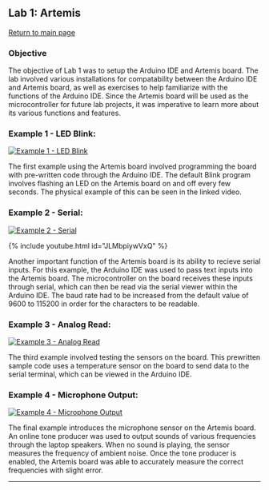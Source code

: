 ## Lab 1: Artemis
[Return to main page](index.md)

### Objective
The objective of Lab 1 was to setup the Arduino IDE and Artemis board. The lab involved various installations for compatability between the Arduino IDE and Artemis board, as well as exercises to help familiarize with the functions of the Arduino IDE. Since the Artemis board will be used as the microcontroller for future lab projects, it was imperative to learn more about its various functions and features.

### Example 1 - LED Blink:
[![Example 1 - LED Blink](https://img.youtube.com/vi/BLUckYMHRmA/0.jpg)](https://youtube.com/shorts/BLUckYMHRmA)

The first example using the Artemis board involved programming the board with pre-written code through the Arduino IDE. The default Blink program involves flashing an LED on the Artemis board on and off every few seconds. The physical example of this can be seen in the linked video.

### Example 2 - Serial:
[![Example 2 - Serial](https://img.youtube.com/vi/bOGpbKbLozU/0.jpg)](https://youtu.be/bOGpbKbLozU)

{% include youtube.html id="JLMbpiywVxQ" %}

Another important function of the Artemis board is its ability to recieve serial inputs. For this example, the Arduino IDE was used to pass text inputs into the Artemis board. The microcontroller on the board receives these inputs through serial, which can then be read via the serial viewer within the Arduino IDE. The baud rate had to be increased from the default value of 9600 to 115200 in order for the characters to be readable.

### Example 3 - Analog Read:
[![Example 3 - Analog Read](https://img.youtube.com/vi/W3j5OXLEYZQ/0.jpg)](https://youtu.be/W3j5OXLEYZQ)

The third example involved testing the sensors on the board. This prewritten sample code uses a temperature sensor on the board to send data to the serial terminal, which can be viewed in the Arduino IDE.

### Example 4 - Microphone Output:
[![Example 4 - Microphone Output](https://img.youtube.com/vi/MQVtcWXXAas/0.jpg)](https://youtu.be/MQVtcWXXAas)

The final example introduces the microphone sensor on the Artemis board. An online tone producer was used to output sounds of various frequencies through the laptop speakers. When no sound is playing, the sensor measures the frequency of ambient noise. Once the tone producer is enabled, the Artemis board was able to accurately measure the correct frequencies with slight error.

***
